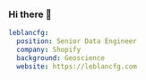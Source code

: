 ### Hi there 👋

```yaml
leblancfg:
  position: Senior Data Engineer
  company: Shopify
  background: Geoscience
  website: https://leblancfg.com
```
